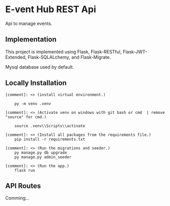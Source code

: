 # E-vent Hub REST Api

Api to manage events.

## Implementation

This project is implemented using Flask, Flask-RESTful, Flask-JWT-Extended, Flask-SQLALchemy, and Flask-Migrate.

Mysql database used by default.

## Locally Installation

```
[comment]: <> (install virtual environment.)

    py -m venv .venv

[comment]: <> (Activate venv on windows with git bash or cmd  | remove "source" for cmd.)

    source .venv\\Scripts\\activate

[comment]: <> (Install all packages from the requirements file.)
    pip install -r requirements.txt

[comment]: <> (Run the migrations and seeder.)
    py manage.py db upgrade
    py manage.py admin_seeder

[comment]: <> (Run the app.)
    flask run
```

## API Routes

Comming...
